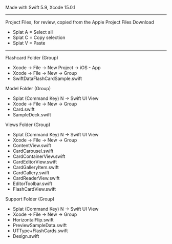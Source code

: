 Made with Swift 5.9, Xcode 15.0.1

- - - -

Project Files, for review, copied from the Apple Project Files Download

* Splat A = Select all
* Splat C = Copy selection
* Splat V = Paste

- - - - 

Flashcard Folder (Group)
* Xcode -> File -> New Project -> iOS - App
* Xcode -> File -> New -> Group
* SwiftDataFlashCardSample.swift

Model Folder (Group)
* Splat (Command Key) N -> Swift UI View
* Xcode -> File -> New -> Group
* Card.swift
* SampleDeck.swift

Views Folder (Group)
* Splat (Command Key) N -> Swift UI View
* Xcode -> File -> New -> Group
* ContentView.swift
* CardCarousel.swift
* CardContainerView.swift
* CardEditorView.swift
* CardGalleryItem.swift
* CardGallery.swift
* CardReaderView.swift
* EditorToolbar.swift
* FlashCardView.swift

Support Folder (Group)
* Splat (Command Key) N -> Swift UI View
* Xcode -> File -> New -> Group
* HorizontalFlip.swift
* PreviewSampleData.swift
* UTType+FlashCards.swift
* Design.swift
